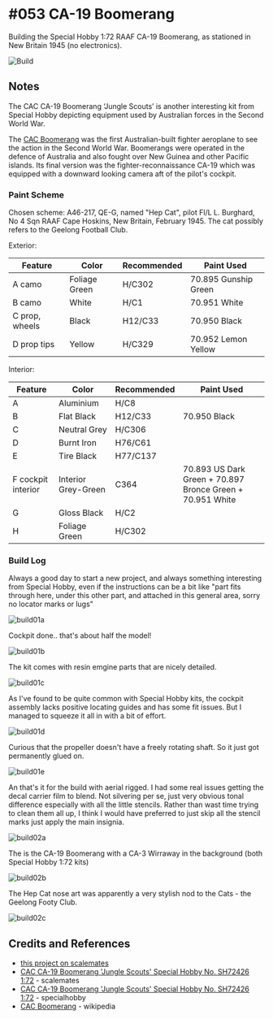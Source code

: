 # #053 CA-19 Boomerang

Building the Special Hobby 1:72 RAAF CA-19 Boomerang, as stationed in New Britain 1945 (no electronics).

![Build](./assets/Boomerang_build.jpg?raw=true)

## Notes

The CAC CA-19 Boomerang ‘Jungle Scouts’ is another interesting kit from Special Hobby depicting equipment used by Australian forces in the Second World War.

The [CAC Boomerang](https://en.wikipedia.org/wiki/CAC_Boomerang) was the first Australian-built fighter aeroplane to see the action in the Second World War. Boomerangs were operated in the defence of Australia and also fought over New Guinea and other Pacific islands. Its final version was the fighter-reconnaissance CA-19 which was equipped with a downward looking camera aft of the pilot's cockpit.

### Paint Scheme

Chosen scheme: A46-217, QE-G, named "Hep Cat", pilot Fl/L L. Burghard, No 4 Sqn RAAF Cape Hoskins, New Britain, February 1945.
The cat possibly refers to the Geelong Football Club.

Exterior:

| Feature               | Color                | Recommended | Paint Used           |
|-----------------------|----------------------|-------------|----------------------|
| A camo                | Foliage Green        | H/C302      | 70.895 Gunship Green |
| B camo                | White                | H/C1        | 70.951 White         |
| C prop, wheels        | Black                | H12/C33     | 70.950 Black         |
| D prop tips           | Yellow               | H/C329      | 70.952 Lemon Yellow  |

Interior:

| Feature               | Color                | Recommended | Paint Used |
|-----------------------|----------------------|-------------|------------|
| A                     | Aluminium            | H/C8        |  |
| B                     | Flat Black           | H12/C33     | 70.950 Black |
| C                     | Neutral Grey         | H/C306      |  |
| D                     | Burnt Iron           | H76/C61     |  |
| E                     | Tire Black           | H77/C137    |  |
| F cockpit interior    | Interior Grey-Green  | C364        | 70.893 US Dark Green + 70.897 Bronce Green + 70.951 White |
| G                     | Gloss Black          | H/C2        |  |
| H                     | Foliage Green        | H/C302      |  |

### Build Log

Always a good day to start a new project, and always something interesting from Special Hobby, even if the instructions can be a bit like "part fits through here, under this other part, and attached in this general area, sorry no locator marks or lugs"

![build01a](./assets/build01a.jpg?raw=true)

Cockpit done.. that's about half the model!

![build01b](./assets/build01b.jpg?raw=true)

The kit comes with resin emgine parts that are nicely detailed.

![build01c](./assets/build01c.jpg?raw=true)

As I've found to be quite common with Special Hobby kits, the cockpit assembly lacks positive locating guides and has some fit issues.
But I managed to squeeze it all in with a bit of effort.

![build01d](./assets/build01d.jpg?raw=true)

Curious that the propeller doesn't have a freely rotating shaft. So it just got permanently glued on.

![build01e](./assets/build01e.jpg?raw=true)

An that's it for the build with aerial rigged. I had some real issues getting the decal carrier film to blend. Not silvering per se, just very obvious tonal difference especially with all the little stencils. Rather than wast time trying to clean them all up,
I think I would have preferred to just skip all the stencil marks just apply the main insignia.

![build02a](./assets/build02a.jpg?raw=true)

The is the CA-19 Boomerang with a CA-3 Wirraway in the background (both Special Hobby 1:72 kits)

![build02b](./assets/build02b.jpg?raw=true)

The Hep Cat nose art was apparently a very stylish nod to the Cats - the Geelong Footy Club.

![build02c](./assets/build02c.jpg?raw=true)

## Credits and References

* [this project on scalemates](https://www.scalemates.com/profiles/mate.php?id=74137&p=projects&project=129708)
* [CAC CA-19 Boomerang 'Jungle Scouts' Special Hobby No. SH72426 1:72](https://www.scalemates.com/kits/special-hobby-sh72426-cac-ca-19-boomerang-jungle-scouts--1301672) - scalemates
* [CAC CA-19 Boomerang 'Jungle Scouts' Special Hobby No. SH72426 1:72](https://www.specialhobby.eu/en/our-own-production/special-hobby/cac-ca-19-boomerang-jungle-scouts.html) - specialhobby
* [CAC Boomerang](https://en.wikipedia.org/wiki/CAC_Boomerang) - wikipedia
